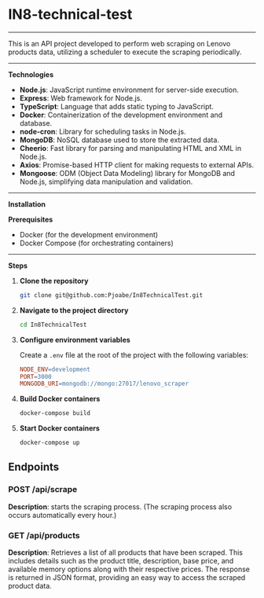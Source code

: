 # IN8-technical-test
---

This is an API project developed to perform web scraping on Lenovo products data, utilizing a scheduler to execute the scraping periodically.

---

**Technologies**

- **Node.js**: JavaScript runtime environment for server-side execution.
- **Express**: Web framework for Node.js.
- **TypeScript**: Language that adds static typing to JavaScript.
- **Docker**: Containerization of the development environment and database.
- **node-cron**: Library for scheduling tasks in Node.js.
- **MongoDB**: NoSQL database used to store the extracted data.
- **Cheerio**: Fast library for parsing and manipulating HTML and XML in Node.js.
- **Axios**: Promise-based HTTP client for making requests to external APIs.
- **Mongoose**: ODM (Object Data Modeling) library for MongoDB and Node.js, simplifying data manipulation and validation.

---

**Installation**

**Prerequisites**
- Docker (for the development environment)
- Docker Compose (for orchestrating containers)

---

**Steps**

1. **Clone the repository**

    ```bash
    git clone git@github.com:Pjoabe/In8TechnicalTest.git
    ```

2. **Navigate to the project directory**

    ```bash
    cd In8TechnicalTest
    ```

3. **Configure environment variables**

    Create a `.env` file at the root of the project with the following variables:

    ```makefile
    NODE_ENV=development
    PORT=3000
    MONGODB_URI=mongodb://mongo:27017/lenovo_scraper
    ```

4. **Build Docker containers**

    ```bash
    docker-compose build
    ```

5. **Start Docker containers**

    ```bash
    docker-compose up
    ```
## Endpoints

### POST /api/scrape

**Description**: starts the scraping process. (The scraping process also occurs automatically every hour.)

### GET /api/products

**Description**: Retrieves a list of all products that have been scraped. This includes details such as the product title, description, base price, and available memory options along with their respective prices. The response is returned in JSON format, providing an easy way to access the scraped product data.
